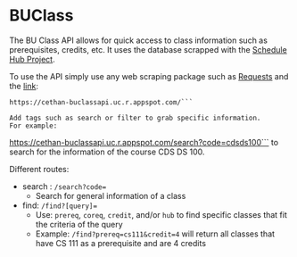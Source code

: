 # BUClass

The BU Class API allows for quick access to class information such as prerequisites, credits, etc. It uses the database scrapped with the [Schedule Hub Project](https://github.com/ethanc-ec/ScheduleHub).

To use the API simply use any web scraping package such as [Requests](https://requests.readthedocs.io/en/latest/) and the [link](https://buclassapi.uk.r.appspot.com/):
```
https://cethan-buclassapi.uc.r.appspot.com/```

Add tags such as search or filter to grab specific information.
For example:
```
https://cethan-buclassapi.uc.r.appspot.com/search?code=cdsds100```
to search for the information of the course CDS DS 100.

Different routes:

- search : `/search?code=`
  - Search for general information of a class
- find: `/find?[query]=`
  - Use: `prereq`, `coreq`, `credit`, and/or `hub` to find specific classes that fit the criteria of the query
  - Example: `/find?prereq=cs111&credit=4` will return all classes that have CS 111 as a prerequisite and are 4 credits
